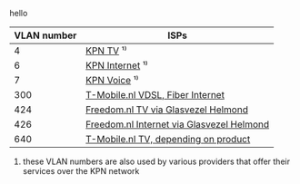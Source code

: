 hello

| VLAN number | ISPs                                                                                                                        |
|-------------|-----------------------------------------------------------------------------------------------------------------------------|
| 4           | [KPN TV](https://www.kpn.com/service/eigen-apparatuur.htm) ¹⁾                                                               |
| 6           | [KPN Internet](https://www.kpn.com/service/eigen-apparatuur.htm) ¹⁾                                                         |
| 7           | [KPN Voice](https://www.kpn.com/service/eigen-apparatuur.htm) ¹⁾                                                            |
| 300         | [T-Mobile.nl VDSL, Fiber Internet](https://www.t-mobile.nl/klantenservice/thuis/internet-wifi/installeren/eigen-modem)      |
| 424         | [Freedom.nl TV via Glasvezel Helmond](https://helpdesk.freedom.nl/category-detail/algemene-instellingen-eigen-modem#instellingen-voor-de-glasvezelverbindingen)  |
| 426         | [Freedom.nl Internet via Glasvezel Helmond](https://helpdesk.freedom.nl/category-detail/algemene-instellingen-eigen-modem#instellingen-voor-de-glasvezelverbindingen)  |
| 640         | [T-Mobile.nl TV, depending on product](https://www.t-mobile.nl/klantenservice/thuis/internet-wifi/installeren/eigen-modem)  |

1) these VLAN numbers are also used by various providers that offer their services over the KPN network
